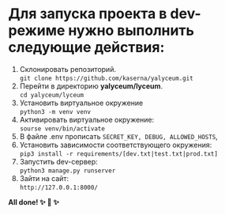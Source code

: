 # Для запуска проекта в dev-режиме нужно выполнить следующие действия:
1. Склонировать репозиторий.  
`git clone https://github.com/kaserna/yalyceum.git`
2. Перейти в директорию **yalyceum/lyceum**.  
`cd yalyceum/lyceum`
3. Установить виртуальное окружение  
`python3 -m venv venv`
4. Активировать виртуальное окружение:  
`sourse venv/bin/activate`
5. В файле .env прописать `SECRET_KEY, DEBUG, ALLOWED_HOSTS`, 
6. Установить зависимости соответствующего окружения:  
`pip3 install -r requirements/[dev.txt|test.txt|prod.txt]`
7. Запустить dev-сервер:  
`python3 manage.py runserver`
8. Зайти на сайт:  
`http://127.0.0.1:8000/`

**All done! ✨ 🍰 ✨**